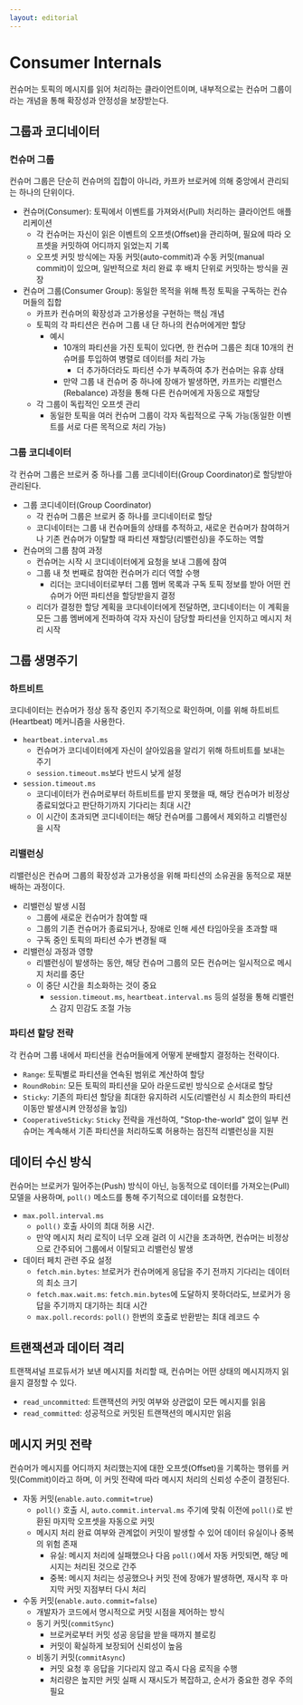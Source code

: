 ```yaml
---
layout: editorial
---
```


# Consumer Internals

컨슈머는 토픽의 메시지를 읽어 처리하는 클라이언트이며, 내부적으로는 컨슈머 그룹이라는 개념을 통해 확장성과 안정성을 보장받는다.

## 그룹과 코디네이터

### 컨슈머 그룹

컨슈머 그룹은 단순히 컨슈머의 집합이 아니라, 카프카 브로커에 의해 중앙에서 관리되는 하나의 단위이다.

- 컨슈머(Consumer): 토픽에서 이벤트를 가져와서(Pull) 처리하는 클라이언트 애플리케이션
    - 각 컨슈머는 자신이 읽은 이벤트의 오프셋(Offset)을 관리하며, 필요에 따라 오프셋을 커밋하여 어디까지 읽었는지 기록
    - 오프셋 커밋 방식에는 자동 커밋(auto-commit)과 수동 커밋(manual commit)이 있으며, 일반적으로 처리 완료 후 배치 단위로 커밋하는 방식을 권장
- 컨슈머 그룹(Consumer Group): 동일한 목적을 위해 특정 토픽을 구독하는 컨슈머들의 집합
    - 카프카 컨슈머의 확장성과 고가용성을 구현하는 핵심 개념
    - 토픽의 각 파티션은 컨슈머 그룹 내 단 하나의 컨슈머에게만 할당
        - 예시
            - 10개의 파티션을 가진 토픽이 있다면, 한 컨슈머 그룹은 최대 10개의 컨슈머를 투입하여 병렬로 데이터를 처리 가능
                - 더 추가하더라도 파티션 수가 부족하여 추가 컨슈머는 유휴 상태
            - 만약 그룹 내 컨슈머 중 하나에 장애가 발생하면, 카프카는 리밸런스(Rebalance) 과정을 통해 다른 컨슈머에게 자동으로 재할당
    - 각 그룹이 독립적인 오프셋 관리
        - 동일한 토픽을 여러 컨슈머 그룹이 각자 독립적으로 구독 가능(동일한 이벤트를 서로 다른 목적으로 처리 가능)

### 그룹 코디네이터

각 컨슈머 그룹은 브로커 중 하나를 그룹 코디네이터(Group Coordinator)로 할당받아 관리된다.

- 그룹 코디네이터(Group Coordinator)
    - 각 컨슈머 그룹은 브로커 중 하나를 코디네이터로 할당
    - 코디네이터는 그룹 내 컨슈머들의 상태를 추적하고, 새로운 컨슈머가 참여하거나 기존 컨슈머가 이탈할 때 파티션 재할당(리밸런싱)을 주도하는 역할
- 컨슈머의 그룹 참여 과정
    - 컨슈머는 시작 시 코디네이터에게 요청을 보내 그룹에 참여
    - 그룹 내 첫 번째로 참여한 컨슈머가 리더 역할 수행
        - 리더는 코디네이터로부터 그룹 멤버 목록과 구독 토픽 정보를 받아 어떤 컨슈머가 어떤 파티션을 할당받을지 결정
    - 리더가 결정한 할당 계획을 코디네이터에게 전달하면, 코디네이터는 이 계획을 모든 그룹 멤버에게 전파하여 각자 자신이 담당할 파티션을 인지하고 메시지 처리 시작

## 그룹 생명주기

### 하트비트

코디네이터는 컨슈머가 정상 동작 중인지 주기적으로 확인하며, 이를 위해 하트비트(Heartbeat) 메커니즘을 사용한다.

- `heartbeat.interval.ms`
    - 컨슈머가 코디네이터에게 자신이 살아있음을 알리기 위해 하트비트를 보내는 주기
    - `session.timeout.ms`보다 반드시 낮게 설정
- `session.timeout.ms`
    - 코디네이터가 컨슈머로부터 하트비트를 받지 못했을 때, 해당 컨슈머가 비정상 종료되었다고 판단하기까지 기다리는 최대 시간
    - 이 시간이 초과되면 코디네이터는 해당 컨슈머를 그룹에서 제외하고 리밸런싱을 시작

### 리밸런싱

리밸런싱은 컨슈머 그룹의 확장성과 고가용성을 위해 파티션의 소유권을 동적으로 재분배하는 과정이다.

- 리밸런싱 발생 시점
    - 그룹에 새로운 컨슈머가 참여할 때
    - 그룹의 기존 컨슈머가 종료되거나, 장애로 인해 세션 타임아웃을 초과할 때
    - 구독 중인 토픽의 파티션 수가 변경될 때
- 리밸런싱 과정과 영향
    - 리밸런싱이 발생하는 동안, 해당 컨슈머 그룹의 모든 컨슈머는 일시적으로 메시지 처리를 중단
    - 이 중단 시간을 최소화하는 것이 중요
        - `session.timeout.ms`, `heartbeat.interval.ms` 등의 설정을 통해 리밸런스 감지 민감도 조절 가능

### 파티션 할당 전략

각 컨슈머 그룹 내에서 파티션을 컨슈머들에게 어떻게 분배할지 결정하는 전략이다.

- `Range`: 토픽별로 파티션을 연속된 범위로 계산하여 할당
- `RoundRobin`: 모든 토픽의 파티션을 모아 라운드로빈 방식으로 순서대로 할당
- `Sticky`: 기존의 파티션 할당을 최대한 유지하려 시도(리밸런싱 시 최소한의 파티션 이동만 발생시켜 안정성을 높임)
- `CooperativeSticky`: `Sticky` 전략을 개선하여, "Stop-the-world" 없이 일부 컨슈머는 계속해서 기존 파티션을 처리하도록 허용하는 점진적 리밸런싱을 지원

## 데이터 수신 방식

컨슈머는 브로커가 밀어주는(Push) 방식이 아닌, 능동적으로 데이터를 가져오는(Pull) 모델을 사용하며, `poll()` 메소드를 통해 주기적으로 데이터를 요청한다.

- `max.poll.interval.ms`
    - `poll()` 호출 사이의 최대 허용 시간.
    - 만약 메시지 처리 로직이 너무 오래 걸려 이 시간을 초과하면, 컨슈머는 비정상으로 간주되어 그룹에서 이탈되고 리밸런싱 발생
- 데이터 페치 관련 주요 설정
    - `fetch.min.bytes`: 브로커가 컨슈머에게 응답을 주기 전까지 기다리는 데이터의 최소 크기
    - `fetch.max.wait.ms`: `fetch.min.bytes`에 도달하지 못하더라도, 브로커가 응답을 주기까지 대기하는 최대 시간
    - `max.poll.records`: `poll()` 한번의 호출로 반환받는 최대 레코드 수

## 트랜잭션과 데이터 격리

트랜잭셔널 프로듀서가 보낸 메시지를 처리할 때, 컨슈머는 어떤 상태의 메시지까지 읽을지 결정할 수 있다.

- `read_uncommitted`: 트랜잭션의 커밋 여부와 상관없이 모든 메시지를 읽음
- `read_committed`: 성공적으로 커밋된 트랜잭션의 메시지만 읽음

## 메시지 커밋 전략

컨슈머가 메시지를 어디까지 처리했는지에 대한 오프셋(Offset)을 기록하는 행위를 커밋(Commit)이라고 하며, 이 커밋 전략에 따라 메시지 처리의 신뢰성 수준이 결정된다.

- 자동 커밋(`enable.auto.commit=true`)
    - `poll()` 호출 시, `auto.commit.interval.ms` 주기에 맞춰 이전에 `poll()`로 반환된 마지막 오프셋을 자동으로 커밋
    - 메시지 처리 완료 여부와 관계없이 커밋이 발생할 수 있어 데이터 유실이나 중복의 위험 존재
        - 유실: 메시지 처리에 실패했으나 다음 `poll()`에서 자동 커밋되면, 해당 메시지는 처리된 것으로 간주
        - 중복: 메시지 처리는 성공했으나 커밋 전에 장애가 발생하면, 재시작 후 마지막 커밋 지점부터 다시 처리
- 수동 커밋(`enable.auto.commit=false`)
    - 개발자가 코드에서 명시적으로 커밋 시점을 제어하는 방식
    - 동기 커밋(`commitSync`)
        - 브로커로부터 커밋 성공 응답을 받을 때까지 블로킹
        - 커밋이 확실하게 보장되어 신뢰성이 높음
    - 비동기 커밋(`commitAsync`)
        - 커밋 요청 후 응답을 기다리지 않고 즉시 다음 로직을 수행
        - 처리량은 높지만 커밋 실패 시 재시도가 복잡하고, 순서가 중요한 경우 주의 필요
